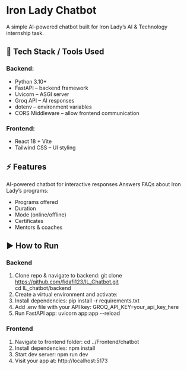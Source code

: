 # Iron Lady Chatbot

A simple AI-powered chatbot built for Iron Lady’s AI & Technology internship task.

## 🚀 Tech Stack / Tools Used

### Backend:
- Python 3.10+
- FastAPI – backend framework
- Uvicorn – ASGI server
- Groq API – AI responses
- dotenv – environment variables
- CORS Middleware – allow frontend communication

### Frontend:
- React 18 + Vite
- Tailwind CSS – UI styling

## ⚡ Features
AI-powered chatbot for interactive responses
Answers FAQs about Iron Lady’s programs:
- Programs offered
- Duration
- Mode (online/offline)
- Certificates
- Mentors & coaches

## ▶️ How to Run
### Backend

1. Clone repo & navigate to backend:
   git clone https://github.com/fidafi123/IL_Chatbot.git                                                                                                                                                                                         
   cd IL_chatbot/backend
2. Create a virtual environment and activate:
3. Install dependencies:
   pip install -r requirements.txt
4. Add .env file with your API key:
   GROQ_API_KEY=your_api_key_here
5. Run FastAPI app:
   uvicorn app:app --reload

### Frontend

1. Navigate to frontend folder:
   cd ../Frontend/chatbot
2. Install dependencies:
   npm install
3. Start dev server:
   npm run dev
4. Visit your app at:
   http://localhost:5173
